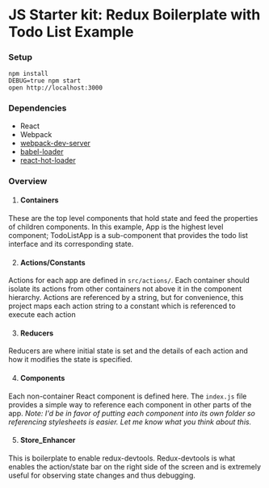 JS Starter kit: Redux Boilerplate with Todo List Example
=====================

### Setup

```
npm install
DEBUG=true npm start
open http://localhost:3000
```

### Dependencies

* React
* Webpack
* [webpack-dev-server](https://github.com/webpack/webpack-dev-server)
* [babel-loader](https://github.com/babel/babel-loader)
* [react-hot-loader](https://github.com/gaearon/react-hot-loader)


### Overview
1. #### Containers
  These are the top level components that hold state and feed the properties of
  children components.  In this example, App is the highest level component;
  TodoListApp is a sub-component that provides the todo list interface and its corresponding state.

2. #### Actions/Constants
  Actions for each app are defined in `src/actions/`.  Each container should isolate its
  actions from other containers not above it in the component hierarchy.  Actions are referenced by a string, but
  for convenience, this project maps each action string to a constant which is referenced
  to execute each action

3. #### Reducers
  Reducers are where initial state is set and the details of each action and how it
  modifies the state is specified.

4. #### Components
  Each non-container React component is defined here. The `index.js` file provides a
  simple way to reference each component in other parts of the app. *Note: I'd be
  in favor of putting each component into its own folder so referencing stylesheets is easier.
  Let me know what you think about this.*

5. #### Store_Enhancer
  This is boilerplate to enable redux-devtools.  Redux-devtools is what enables the
  action/state bar on the right side of the screen and is extremely useful for observing
  state changes and thus debugging.
